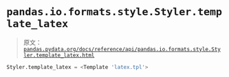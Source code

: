 # `pandas.io.formats.style.Styler.template_latex`

> 原文：[`pandas.pydata.org/docs/reference/api/pandas.io.formats.style.Styler.template_latex.html`](https://pandas.pydata.org/docs/reference/api/pandas.io.formats.style.Styler.template_latex.html)

```py
Styler.template_latex = <Template 'latex.tpl'>
```
